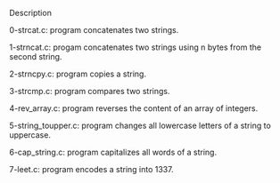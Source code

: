 Description

0-strcat.c: program concatenates two strings.

1-strncat.c: progam concatenates two strings using n bytes from the second string.

2-strncpy.c: program copies a string.

3-strcmp.c: program compares two strings.

4-rev_array.c: program reverses the content of an array of integers.

5-string_toupper.c: program changes all lowercase letters of a string to uppercase.

6-cap_string.c: program capitalizes all words of a string.

7-leet.c: program encodes a string into 1337.
